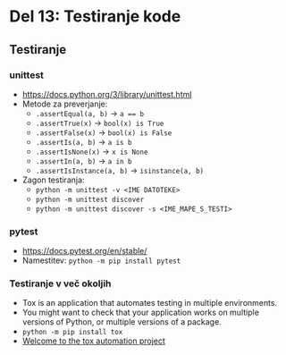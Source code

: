 # Del 13: Testiranje kode

## Testiranje

### unittest
- https://docs.python.org/3/library/unittest.html
- Metode za preverjanje:
    - `.assertEqual(a, b)` -> 	`a == b`
    - `.assertTrue(x)` -> `bool(x) is True`
    - `.assertFalse(x)` -> `bool(x) is False`
    - `.assertIs(a, b)` -> `a is b`
    - `.assertIsNone(x)` -> `x is None`
    - `.assertIn(a, b)` -> `a in b`
    - `.assertIsInstance(a, b)` -> `isinstance(a, b) `
- Zagon testiranja:
    - `python -m unittest -v <IME DATOTEKE>`
    - `python -m unittest discover`
    - `python -m unittest discover -s <IME_MAPE_S_TESTI>`

### pytest
- https://docs.pytest.org/en/stable/
- Namestitev: `python -m pip install pytest`

### Testiranje v več okoljih
- Tox is an application that automates testing in multiple environments.
- You might want to check that your application works on multiple versions of Python, or multiple versions of a package. 
- `python -m pip install tox`
- [Welcome to the tox automation project](https://tox.readthedocs.io/en/latest/)